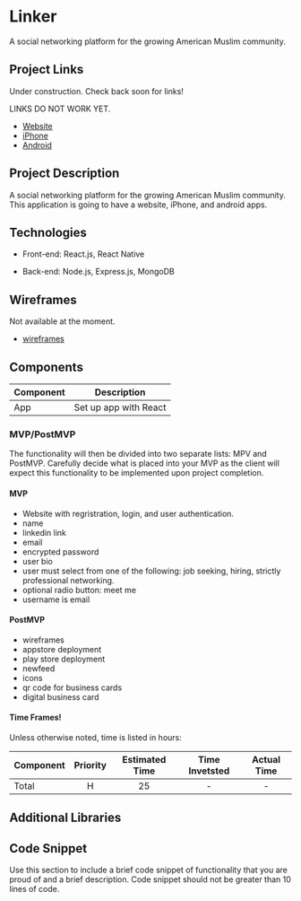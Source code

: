 <!-- @format -->

# Linker

A social networking platform for the growing American Muslim community.

## Project Links

Under construction. Check back soon for links!

LINKS DO NOT WORK YET.

- [Website](https://github.com/mohammad523/Linker)
- [iPhone](https://github.com/mohammad523/Linker)
- [Android](https://github.com/mohammad523/Linker)

## Project Description

A social networking platform for the growing American Muslim community. This application is going to have a website, iPhone, and android apps.

## Technologies

- Front-end: React.js, React Native

- Back-end: Node.js, Express.js, MongoDB

## Wireframes

Not available at the moment.

- [wireframes](https://github.com/mohammad523/Linker)

## Components

| Component |      Description      |
| --------- | :-------------------: |
| App       | Set up app with React |

### MVP/PostMVP

The functionality will then be divided into two separate lists: MPV and PostMVP. Carefully decide what is placed into your MVP as the client will expect this functionality to be implemented upon project completion.

#### MVP

- Website with regristration, login, and user authentication.
- name
- linkedin link
- email
- encrypted password
- user bio
- user must select from one of the following: job seeking, hiring, strictly professional networking.
- optional radio button: meet me
- username is email

#### PostMVP

- wireframes
- appstore deployment
- play store deployment
- newfeed
- icons
- qr code for business cards
- digital business card

#### Time Frames!

Unless otherwise noted, time is listed in hours:

| Component | Priority | Estimated Time | Time Invetsted | Actual Time |
| --------- | :------: | :------------: | :------------: | :---------: |
| Total     |    H     |       25       |       -        |      -      |

## Additional Libraries

## Code Snippet

Use this section to include a brief code snippet of functionality that you are proud of and a brief description. Code snippet should not be greater than 10 lines of code.
